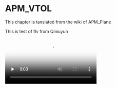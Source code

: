 # APM_VTOL
This chapter is tanslated from the wiki of APM_Plane

This is test of flv from Qiniuyun

<video id="video" controls="" preload="none" poster="http://media.w3.org/2010/05/sintel/poster.png">
      <source id="mp4" src="http://7xvjx2.com1.z0.glb.clouddn.com/pixhawkpixhawk%20led%20and%20sounds%20ac3.2.mp4" type="video/mp4">
           <p>Your user agent does not support the HTML5 Video element.</p>
    </video>